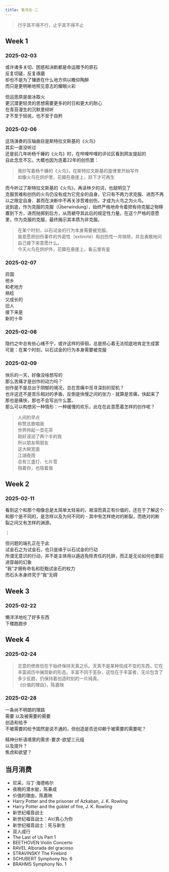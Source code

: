 ```yaml
---
title: 笔寻志·二
---
```


> 行乎其不得不行，止乎其不得不止<!--more-->

## Week 1

### 2025-02-03

或许诸多关切、困惑和决断都是命运赠予的原石  
反复切磋，反复琢磨  
却也不是为了镶嵌在什么地方供以瞻仰陶醉  
而只是更明晰地照见意志的耀眼火彩

但运思原是凿冰取火  
更沉潜更轻灵的思想需要更多的时日和更大的耐心  
在青苔漫生的沉默里倾听  
才不至于轻佻，也不至于自矜

### 2025-02-06

这场演奏的压轴曲目是斯特拉文斯基的《火鸟》  
其实一直没听过  
还是前几年听杨千嬅的《火鸟》时，在哔哩哔哩的评论区看到网友提起的  
自此念念不忘，大概也因为连着22年的创伤罢：

> 我抄写着杨千嬅的《火鸟》，在斯特拉文斯基的旋律里开始写作  
> 如像火鸟在烘炉里，花瓣在悬崖上，跃下才可再生

而今听过了斯特拉文斯基的《火鸟》，再读林夕的词，也就明见了  
克服苦难和创伤的火鸟仍没有成为它完全的自身，它只有不再力求克服、进而不再以之限定自身、甚而在决断中不再关涉苦难创伤，才成为火鸟之为火鸟。  
说到底，作为克服的克服（Überwindung），始终严格地命令着把有待克服之物移置到下方，进而抛掷到后方，从而褫夺其此后的规定性力量。在这个严格的意愿里，作为克服的克服，最终揭示其本质为非克服。

> 在某个时刻，以石试金的行为本身需要被克服。  
> 我意愿把创伤事件的外密性（extimité）和创伤性一并抹除，并且勇敢地问自己接下来意愿什么。  
> 今天火鸟在烘炉外，花瓣在悬崖上，看云里有星


### 2025-02-07

异国  
他乡  
和老地方  
熟稔  
又成长的  
旧人  
接下来是  
新的十年

### 2025-02-08

隐约之中总有些心绪不宁，或许这样的徘徊，总是担心着⽆法彻底地肯定⽣成罢  
可是：在某个时刻，以石试金的行为本身需要被克服

### 2025-02-09

快乐的一天，好像没啥想写的  
那么苦痛才是创作的动力吗？  
创作是不是总出于阴郁的境况，总在苦痛中觅寻深刻的契机？  
也许这还不是苦乐相对的矛盾，反倒是快慢之间的张力 - 就算是苦痛，快起来了那也是痛快，那也不会写出什么罢。  
那么可以构想另一种情形：一种缓慢的欢乐，此在在此意愿着怎样的创作呢？

> 人间的早点  
> 称赞且歌唱我  
> 世界拎起一壶花茶  
> 刚好浸润了两个半的我  
> 所以朋友啊朋友  
> 这大碗宽面  
> 江湖夜雨  
> 总有三盏灯、七片雪  
> 陪着你，也陪着我

## Week 2

### 2025-02-11

看到这个和那个相像总是太简单太轻易的，艰深而真正有价值的，还在于了解这个和那个是不同的，是怎样以及为何不同的 - 其中有怎样绝对的断裂，而绝对的断裂之间又有怎样的渊源。

$\vdots$

但问题的端孔正在于此  
试金石之为试金石，也只是缘于以石试金的行动  
所谓无意识的行动，并不是主体用以遁逃免除责任的托辞，而正是无论如何也要前进穿越的幻象  
“我”才拥有命名和贬黜试金石的权力  
而石头本身终究于“我”无碍

## Week 3

### 2025-02-22

懒洋洋地吃了好多东西  
下楼跑跑步

## Week 4

### 2025-02-24

> 志意的修炼恰在于始终保持天真之乐。天真不是某种现成不变的东西，它在丰富阅历中展现新的形态。丰富不同于芜杂，这恰在于丰富者，无论包含了多少反题，仍保持着创造时刻的一片纯真。  
> 《价值的理由》，陈嘉映

### 2025-02-28

一条尚不明朗的理路  
需要 以及被需要的需要  
创造和给予  
不被需要的给予固然是说不通的，但创造是否还仰赖于被需要的需要呢？

精神分析语境里的需求-要求-欲望三元组  
以及提升？  
焦虑和欲望？

## 当月消费

* 尼采，马丁·海德格尔
* 夜晚的潜水艇，陈春成
* 价值的理由，陈嘉映
* Harry Potter and the prisoner of Azkaban, J. K. Rowling
* Harry Potter and the goblet of fire, J. K. Rowling
* 新世纪福音战士
* 新世纪福音战士：Air/真心为你
* 新世纪福音战士：死与新生
* 双人成行
* The Last of Us Part 1
* BEETHOVEN Violin Concerto
* RAVEL Alborada del gracioso
* STRAVINSKY The Firebird
* SCHUBERT Symphony No. 6
* BRAHMS Symphony No. 1
